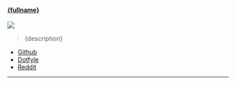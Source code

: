 #### [{fullname}](#{fullname})

![]({image})

> {description}

- [Github]({githubUrl})
- [Dotfyle]({dotfyleUrl})
- [Reddit]()

---
